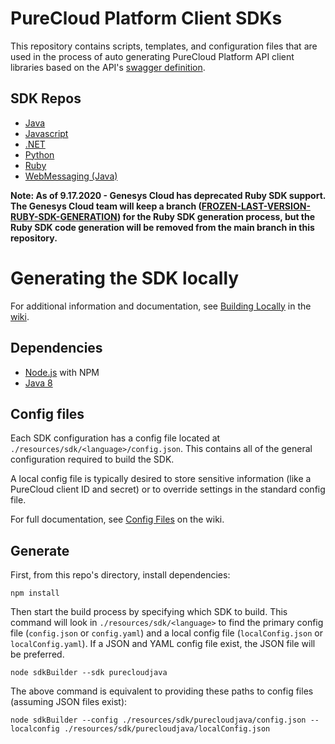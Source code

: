 # PureCloud Platform Client SDKs

This repository contains scripts, templates, and configuration files that are used in the process of auto generating PureCloud Platform API client libraries based on the API's [swagger definition](https://api.mypurecloud.com/api/v2/docs/swagger).

## SDK Repos

* [Java](https://github.com/MyPureCloud/platform-client-sdk-java)
* [Javascript](https://github.com/MyPureCloud/platform-client-sdk-javascript)
* [.NET](https://github.com/MyPureCloud/platform-client-sdk-dotnet)
* [Python](https://github.com/MyPureCloud/platform-client-sdk-python)
* [Ruby](https://github.com/MyPureCloud/platform-client-sdk-ruby)
* [WebMessaging (Java)](https://github.com/MyPureCloud/web-messaging-sdk-java)

**Note:  As of 9.17.2020 - Genesys Cloud has deprecated Ruby SDK support.  The Genesys Cloud team will keep a branch ([FROZEN-LAST-VERSION-RUBY-SDK-GENERATION](https://github.com/purecloudlabs/platform-client-sdk-common/tree/FROZEN-LAST-VERSION-RUBY-SDK-GENERATION)) for the Ruby SDK generation process, but the Ruby SDK code generation will be removed from the main branch in this repository.**

# Generating the SDK locally

For additional information and documentation, see [Building Locally](https://github.com/purecloudlabs/platform-client-sdk-common/wiki/Building-Locally) in the [wiki](https://github.com/MyPureCloud/platform-client-sdk-common/wiki).

## Dependencies

* [Node.js](https://nodejs.org/en/) with NPM
* [Java 8](http://www.oracle.com/technetwork/java/javase/overview/java8-2100321.html)

## Config files

Each SDK configuration has a config file located at `./resources/sdk/<language>/config.json`. This contains all of the general configuration required to build the SDK.

A local config file is typically desired to store sensitive information (like a PureCloud client ID and secret) or to override settings in the standard config file.

For full documentation, see [Config Files](https://github.com/MyPureCloud/platform-client-sdk-common/wiki/Config-Files) on the wiki.

## Generate

First, from this repo's directory, install dependencies:

```
npm install
```

Then start the build process by specifying which SDK to build. This command will look in `./resources/sdk/<language>` to find the primary config file (`config.json` or `config.yaml`) and a local config file (`localConfig.json` or `localConfig.yaml`). If a JSON and YAML config file exist, the JSON file will be preferred.

```
node sdkBuilder --sdk purecloudjava
```

The above command is equivalent to providing these paths to config files (assuming JSON files exist):

```
node sdkBuilder --config ./resources/sdk/purecloudjava/config.json --localconfig ./resources/sdk/purecloudjava/localConfig.json
```
